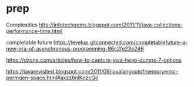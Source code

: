 # prep

Complexities
http://infotechgems.blogspot.com/2011/11/java-collections-performance-time.html

completable future
https://levelup.gitconnected.com/completablefuture-a-new-era-of-asynchronous-programming-86c2fe23e246


https://dzone.com/articles/how-to-capture-java-heap-dumps-7-options

https://javarevisited.blogspot.com/2011/09/javalangoutofmemoryerror-permgen-space.html#axzz6nlKqzcQo
